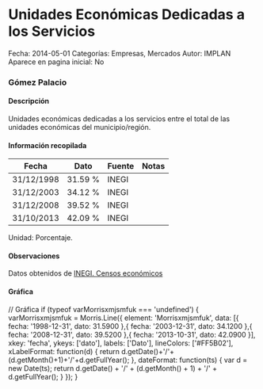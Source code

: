 Unidades Económicas Dedicadas a los Servicios
=====

Fecha: 2014-05-01
Categorías: Empresas, Mercados
Autor: IMPLAN
Aparece en pagina inicial: No

### Gómez Palacio

#### Descripción

Unidades económicas dedicadas a los servicios entre el total de las unidades económicas del municipio/región.

<!-- break -->

#### Información recopilada

<table class="table table-hover table-bordered matriz">
  <thead>
    <tr><th>Fecha</th><th>Dato</th><th>Fuente</th><th>Notas</th></tr>
  </thead>
  <tbody>
    <tr><td class="centrado">31/12/1998</td><td class="derecha">31.59 %</td><td>INEGI</td><td></td></tr>
    <tr><td class="centrado">31/12/2003</td><td class="derecha">34.12 %</td><td>INEGI</td><td></td></tr>
    <tr><td class="centrado">31/12/2008</td><td class="derecha">39.52 %</td><td>INEGI</td><td></td></tr>
    <tr><td class="centrado">31/10/2013</td><td class="derecha">42.09 %</td><td>INEGI</td><td></td></tr>
  </tbody>
</table>

Unidad: Porcentaje.

#### Observaciones

Datos obtenidos de [INEGI. Censos económicos](http://www3.inegi.org.mx/sistemas/saic/)

#### Gráfica

<div id="Morrisxmjsmfuk" class="grafica"></div>
  // Gráfica
  if (typeof varMorrisxmjsmfuk === 'undefined') {
    varMorrisxmjsmfuk = Morris.Line({
      element: 'Morrisxmjsmfuk',
      data: [{ fecha: '1998-12-31', dato: 31.5900 },{ fecha: '2003-12-31', dato: 34.1200 },{ fecha: '2008-12-31', dato: 39.5200 },{ fecha: '2013-10-31', dato: 42.0900 }],
      xkey: 'fecha',
      ykeys: ['dato'],
      labels: ['Dato'],
      lineColors: ['#FF5B02'],
      xLabelFormat: function(d) { return d.getDate()+'/'+(d.getMonth()+1)+'/'+d.getFullYear(); },
      dateFormat: function(ts) { var d = new Date(ts); return d.getDate() + '/' + (d.getMonth() + 1) + '/' + d.getFullYear(); }
    });
  }
